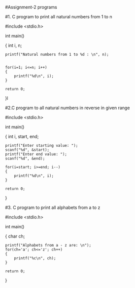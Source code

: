 #Assignment-2 programs

#1. C program to print all natural numbers from 1 to n
 

#include <stdio.h>

int main()

{
    int i, n;

    printf("Natural numbers from 1 to %d : \n", n);

   
    for(i=1; i<=n; i++)
    {
        printf("%d\n", i);
    }

    return 0;
}l



#2.C program to all natural numbers in reverse in given range

#include <stdio.h>

int main()

{
    int i, start, end;

    printf("Enter starting value: ");
    scanf("%d", &start);
    printf("Enter end value: ");
    scanf("%d", &end);

    for(i=start; i>=end; i--)
    {
        printf("%d\n", i);
    }

    return 0;
}

#3. C program to print all alphabets from a to z
 

#include <stdio.h>

int main()

{
    char ch;

    printf("Alphabets from a - z are: \n");
    for(ch='a'; ch<='z'; ch++)
    {
        printf("%c\n", ch);
    }

    return 0;
}
